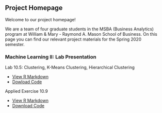 ## Project Homepage

Welcome to our project homepage! 

We are a team of four graduate students in the MSBA (Business Analytics) program at William & Mary - Raymond A. Mason School of Business. On this page you can find our relevant project materials for the Spring 2020 semester.

### Machine Learning II: Lab Presentation

Lab 10.5: Clustering, K-Means Clustering, Hierarchical Clustering
- [View R Markdown](ProjectFiles/Lab10-5_Clustering.html)
- [Dowload Code](ProjectFiles/Lab10-5_Clustering.Rmd)

Applied Exercise 10.9
- [View R Markdown](ProjectFiles/AppliedExercise10-9.html)
- [Download Code](ProjectFiles/AppliedExercise10-9.Rmd)


